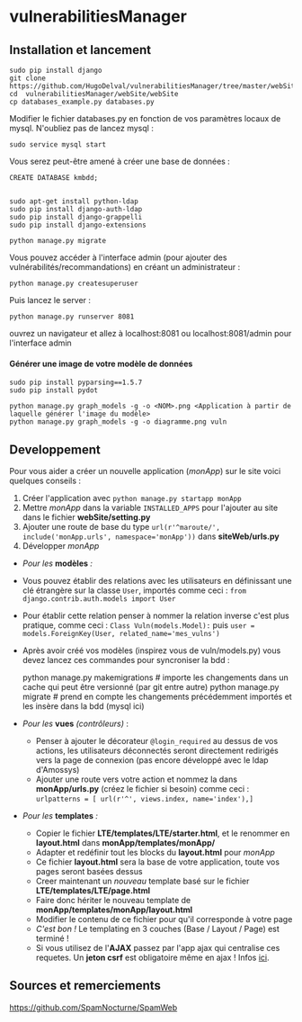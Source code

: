 # vulnerabilitiesManager

## Installation et lancement

	sudo pip install django
	git clone https://github.com/HugoDelval/vulnerabilitiesManager/tree/master/webSite/vuln
	cd  vulnerabilitiesManager/webSite/webSite
	cp databases_example.py databases.py

Modifier le fichier databases.py en fonction de vos paramètres locaux de mysql.
N'oubliez pas de lancez mysql :

	sudo service mysql start

Vous serez peut-être amené à créer une base de données :

	CREATE DATABASE kmbdd;


	sudo apt-get install python-ldap
	sudo pip install django-auth-ldap
	sudo pip install django-grappelli
	sudo pip install django-extensions

	python manage.py migrate

Vous pouvez accéder à l'interface admin (pour ajouter des vulnérabilités/recommandations) en créant un administrateur :

	python manage.py createsuperuser

Puis lancez le server :

	python manage.py runserver 8081

ouvrez un navigateur et allez à localhost:8081 ou localhost:8081/admin pour l'interface admin

#### Générer une image de votre modèle de données

	sudo pip install pyparsing==1.5.7
	sudo pip install pydot

	python manage.py graph_models -g -o <NOM>.png <Application à partir de laquelle générer l'image du modèle>
	python manage.py graph_models -g -o diagramme.png vuln


## Developpement

Pour vous aider a créer un nouvelle application (*monApp*) sur le site voici quelques conseils :    
1. Créer l'application avec `python manage.py startapp monApp`  
2. Mettre *monApp* dans la variable `INSTALLED_APPS` pour l'ajouter au site dans le fichier **webSite/setting.py**  
3. Ajouter une route de base du type `url(r'^maroute/', include('monApp.urls', namespace='monApp'))` dans **siteWeb/urls.py**  
4. Développer *monApp*  
  
* *Pour les* **modèles** *:*  
 * Vous pouvez établir des relations avec les utilisateurs en définissant une clé étrangère sur la classe `User`, importés comme ceci : `from django.contrib.auth.models import User`  
 * Pour établir cette relation penser à nommer la relation inverse c'est plus pratique, comme ceci : `Class Vuln(models.Model):` puis `user = models.ForeignKey(User, related_name='mes_vulns')`  
 * Après avoir créé vos modèles (inspirez vous de vuln/models.py) vous devez lancez ces commandes pour syncroniser la bdd :


	python manage.py makemigrations # importe les changements dans un cache qui peut être versionné (par git entre autre)
	python manage.py migrate        # prend en compte les changements précédemment importés et les insère dans la bdd (mysql ici) 

 
* *Pour les* **vues** *(contrôleurs)* :  
  * Penser à ajouter le décorateur `@login_required` au dessus de vos actions, les utilisateurs déconnectés seront directement redirigés vers la page de connexion (pas encore développé avec le ldap d'Amossys)  
  * Ajouter une route vers votre action et nommez la dans **monApp/urls.py** (créez le fichier si besoin) comme ceci : `urlpatterns = [ url(r'^', views.index, name='index'),]`  
  
* *Pour les* **templates** *:*  
  * Copier le fichier **LTE/templates/LTE/starter.html**, et le renommer en **layout.html** dans **monApp/templates/monApp/**  
  * Adapter et redéfinir tout les blocks du **layout.html** pour *monApp*  
  * Ce fichier **layout.html** sera la base de votre application, toute vos pages seront basées dessus  
  * Creer maintenant un *nouveau* template basé sur le fichier **LTE/templates/LTE/page.html**   
  * Faire donc hériter le nouveau template de **monApp/templates/monApp/layout.html**   
  * Modifier le contenu de ce fichier pour qu'il corresponde à votre page   
  * *C'est bon !* Le templating en 3 couches (Base / Layout / Page) est terminé ! 
  * Si vous utilisez de l'**AJAX** passez par l'app ajax qui centralise ces requetes. Un **jeton csrf** est obligatoire même en ajax ! Infos [ici](https://docs.djangoproject.com/fr/1.7/ref/contrib/csrf/#csrf-ajax).   

## Sources et remerciements
https://github.com/SpamNocturne/SpamWeb
